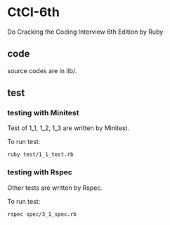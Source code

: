 # CtCI-6th
Do Cracking the Coding Interview 6th Edition by Ruby

## code
source codes are in lib/.

## test
### testing with Minitest
Test of 1_1, 1_2, 1_3 are written by Minitest.

To run test:

```ruby test/1_1_test.rb```

### testing with Rspec
Other tests are written by Rspec.

To run test:

```rspec spec/3_1_spec.rb```
